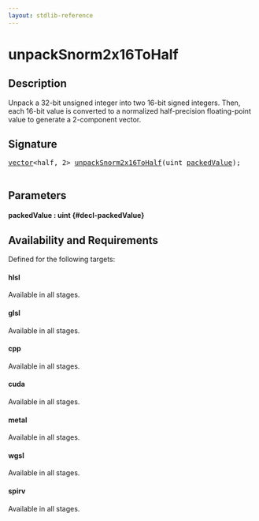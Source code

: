 ```yaml
---
layout: stdlib-reference
---
```


# unpackSnorm2x16ToHalf

## Description

Unpack a 32-bit unsigned integer into two 16-bit signed integers.
Then, each 16-bit value is converted to a normalized half-precision
floating-point value to generate a 2-component vector.




## Signature 

<pre>
<a href="/stdlib-reference/types/vector/index" class="code_type">vector</a>&lt;<span class="code_keyword">half</span>, 2&gt; <a href="/stdlib-reference/global-decls/unpacksnorm2x16tohalf-6fh">unpackSnorm2x16ToHalf</a>(<span class="code_keyword">uint</span> <a href="/stdlib-reference/global-decls/unpacksnorm2x16tohalf-6fh#decl-packedValue" class="code_param">packedValue</a>);

</pre>

## Parameters

#### packedValue  : uint {#decl-packedValue}

## Availability and Requirements

Defined for the following targets:

#### hlsl
Available in all stages.

#### glsl
Available in all stages.

#### cpp
Available in all stages.

#### cuda
Available in all stages.

#### metal
Available in all stages.

#### wgsl
Available in all stages.

#### spirv
Available in all stages.



